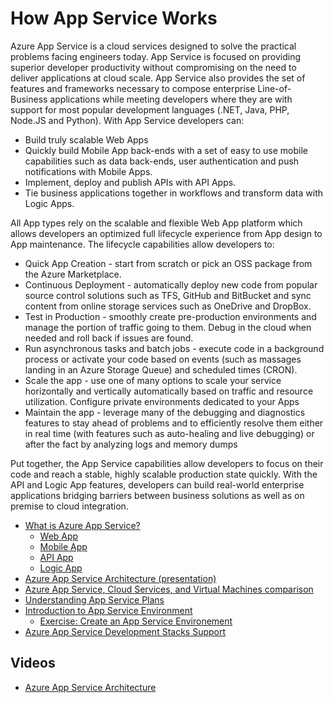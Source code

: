 <properties 
    pageTitle="How Azure App Service Works" 
    description="Learn how App Service work" 
    keywords="app service, azure app service, scale, scalable, app service plan, app service cost"
    services="app-service" 
    documentationCenter="" 
    authors="yochay" 
    manager="wpickett" 
    editor=""/>

<tags 
    ms.service="app-service" 
    ms.workload="na" 
    ms.tgt_pltfrm="na" 
    ms.devlang="na" 
    ms.topic="article" 
    ms.date="12/08/2015" 
    ms.author="yochay"/>

# How App Service Works
Azure App Service is a cloud services designed to solve the practical problems facing engineers today. 
App Service is focused on providing superior developer productivity without compromising on the need to deliver applications at cloud scale. 
App Service also provides the set of features and frameworks necessary to compose enterprise Line-of-Business applications while meeting developers where they are with support for most popular development languages (.NET, Java, PHP, Node.JS and Python).
With App Service developers can:

* Build truly scalable Web Apps
* Quickly build Mobile App back-ends with a set of easy to use mobile capabilities such as data back-ends, user authentication and push notifications with Mobile Apps. 
* Implement, deploy and publish APIs with API Apps.
* Tie business applications together in workflows and transform data with Logic Apps.

All App types rely on the scalable and flexible Web App platform which allows developers an optimized full lifecycle experience from App design to App maintenance. The lifecycle capabilities allow developers to:

* Quick App Creation - start from scratch or pick an OSS package from the Azure Marketplace. 
* Continuous Deployment - automatically deploy new code from popular source control solutions such as TFS, GitHub and BitBucket and sync content from online storage services such as OneDrive and DropBox.
* Test in Production - smoothly create pre-production environments and manage the portion of traffic going to them. Debug in the cloud when needed and roll back if issues are found.
* Run asynchronous tasks and batch jobs - execute code in a background process or activate your code based on events (such as massages landing in an Azure Storage Queue) and scheduled times (CRON).
* Scale the app - use one of many options to scale your service horizontally and vertically automatically based on traffic and resource utilization. Configure private environments dedicated to your Apps   
* Maintain the app - leverage many of the debugging and diagnostics features to stay ahead of problems and to efficiently resolve them either in real time (with features such as auto-healing and live debugging) or after the fact by analyzing logs and memory dumps

Put together, the App Service capabilities allow developers to focus on their code and reach a stable, highly scalable production state quickly. With the API and Logic App features, developers can build real-world enterprise applications bridging barriers between business solutions as well as on premise to cloud integration.  

* [What is Azure App Service?](app-service-value-prop-what-is.md)
  * [Web App](../app-service-web/app-service-web-overview.md)
  * [Mobile App](../app-service-mobile/app-service-mobile-value-prop.md)
  * [API App](../app-service-api/app-service-api-apps-why-best-platform.md)
  * [Logic App](../app-service-logic/app-service-logic-what-are-logic-apps.md)
* [Azure App Service Architecture (presentation)](http://www.slideshare.net/maartenba/windows-azure-web-sites-things-they-dont-teach-kids-in-school-comunity-day-2013)
* [Azure App Service, Cloud Services, and Virtual Machines comparison](../app-service-web/choose-web-site-cloud-service-vm.md)
* [Understanding App Service Plans](azure-web-sites-web-hosting-plans-in-depth-overview.md)
* [Introduction to App Service Environment](../app-service-web/app-service-app-service-environment-intro.md)
  * [Exercise: Create an App Service Environement](../app-service-web/app-service-web-how-to-create-an-app-service-environment.md)
* [Azure App Service Development Stacks Support](https://azure.microsoft.com/blog/windows-azure-websites-development-stacks-support/)

## Videos

* [Azure App Service Architecture](/documentation/videos/why-azure-web-sites-plus-architecture/)


